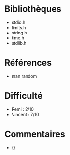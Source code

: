 # Bibliothèques
* stdio.h
* limits.h
* string.h
* time.h
* stdlib.h


# Références
* man random

# Difficulté
* Remi : 2/10
* Vincent : 7/10

# Commentaires
* {}
 

